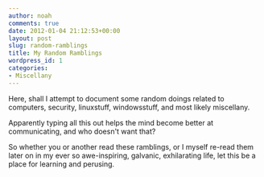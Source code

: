 ```yaml
---
author: noah
comments: true
date: 2012-01-04 21:12:53+00:00
layout: post
slug: random-ramblings
title: My Random Ramblings
wordpress_id: 1
categories:
- Miscellany
---
```


Here, shall I attempt to document some random doings related to computers, security, linuxstuff, windowsstuff, and most likely miscellany.

Apparently typing all this out helps the mind become better at communicating, and who doesn't want that?

So whether you or another read these ramblings, or I myself re-read them later on in my ever so awe-inspiring, galvanic, exhilarating life, let this be a place for learning and perusing.
